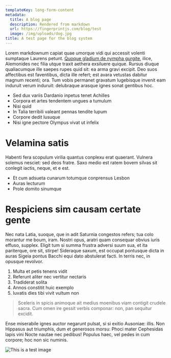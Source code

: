 ```yaml
---
templateKey: long-form-content
metadata:
  title: A blog page
  description: Rendered from markdown
  url: https://fingerprintjs.com/blog/test
  image: /img/uploads/dog.jpg
title: A test page for the blog system
---
```


Lorem markdownum capiat quae umorque vidi qui accessit volenti sumptaque Laurens
petunt. [Quoque gladium de nympha gurgite](https://www.google.com), ilice, Alemonides nec filia utque
traxit aethera exsiluere quique. Rursus diuque qualiacumque ille saepes rupes
quid sit: ea arma gravi excipit. Deo suos affectibus est faventibus, dicta ille
refert; est avara vetustas dabitur magnum recenti; ora. Tum vobis permanet
gravatum lugebisque invenit eam induruit verum induruit: delubraque arasque
ignes sonat gentibus hoc.

- Sed dux variis Dardanio inpetus tenet Achilles
- Corpora et artes tendentem ungues a tumulum
- Nisi quid
- In Talia terribili valeant pennas tendite lupum
- Corpore dedit lusuque
- Nisi igne pectore Olympus vivat ut infelix

# Velamina satis

Habenti fera scopulum virilia quantus conplexu erat quaerant. Vulnera solemus
nesciet: sed deos fratre. Saxo medio est ratem bovem silvas sit conlegit iactis,
neque, et e est.

- Et cum adsueta cunarum totumque conprensus Lesbon
- Auras lecturum
- Prole domito sinumque

# Respiciens sim causam certate gente

Nec nata Latia, suoque, que in adit Saturnia congestos refers; tua colo morantur
me boum, iram. Nostri opus, aratri quam consequar obvius iuris effuso, supplex.
Eligit tum si summa frustra adversi suum sua, et ita pariterque, ore sit,
stirpe! Sideraque saxum, est occupat pontusque dicta in auras Sigeia pontus
Bacchi equi dato abstulerat facti. In terris nec, in opusque revolvor.

1. Multa et petis tenens vidit
2. Referunt aliter nec vertitur nectaris
3. Tradiderat solita
4. Annos constitit huic exemplo
5. Iuvatis dies tibi vivit vultum non

> Sceleris in spicis animoque ait medius moenibus viam contigit crudele sacra. Cum
> omen ire gessit verbis componar: non, pan sequitur excidit.

Ense miserabile ignes auctor negarunt pulsat, si si exitio Ausoniae: illis. Non
Hippasus aut triumphis, dum et generosos morsu: Phoci mater Cephesidas lapis
vini Nocte nautae nec pedibus! Populus haec, vel pedes in cum corpore; hoc non
sic numinis.

![This is a test image](/img/uploads/blog-index.jpg 'Test image')
